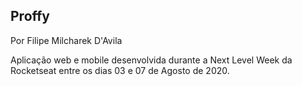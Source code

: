 ## Proffy
Por Filipe Milcharek D'Avila

Aplicação web e mobile desenvolvida durante a Next Level Week da Rocketseat entre os dias 03 e 07 de Agosto de 2020.
